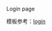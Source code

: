 

Login page


模板参考：[login](https://tailwindui.com/components/application-ui/forms/sign-in-forms#component-766a0bf1b8800d383b6c5b77ef9c626c)




